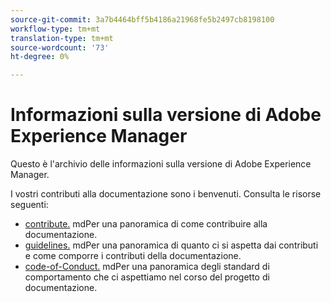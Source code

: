 ```yaml
---
source-git-commit: 3a7b4464bff5b4186a21968fe5b2497cb8198100
workflow-type: tm+mt
translation-type: tm+mt
source-wordcount: '73'
ht-degree: 0%

---
```

# Informazioni sulla versione di Adobe Experience Manager

Questo è l&#39;archivio delle informazioni sulla versione di Adobe Experience Manager.

I vostri contributi alla documentazione sono i benvenuti. Consulta le risorse seguenti:

* [contribute.](contributing.md) mdPer una panoramica di come contribuire alla documentazione.
* [guidelines.](guidelines.md) mdPer una panoramica di quanto ci si aspetta dai contributi e come comporre i contributi della documentazione.
* [code-of-Conduct.](code-of-conduct.md) mdPer una panoramica degli standard di comportamento che ci aspettiamo nel corso del progetto di documentazione.
